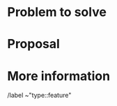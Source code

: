 <!-- When reporting a feature, please read this complete template and fill all the questions in order to get a better response -->

# Problem to solve
<!-- Which problem would be solved with this feature? -->

# Proposal
<!-- What do you propose as a solution? Add as much information as you can! -->

# More information
<!-- Do you have any other usefull information about this feature report? Please write it down here -->
<!-- Possible helpful information:Designs, references to other sites/repositories -->

<!-- DO NOT CHANGE ANYTHING BELOW THIS LINE -->
/label ~"type::feature"
